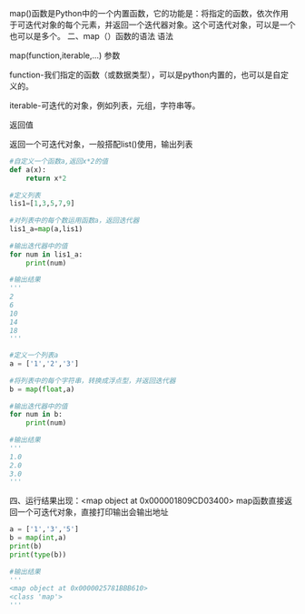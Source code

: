 



map()函数是Python中的一个内置函数，它的功能是：将指定的函数，依次作用于可迭代对象的每个元素，并返回一个迭代器对象。这个可迭代对象，可以是一个也可以是多个。
二、map（）函数的语法
语法

map(function,iterable,...)
参数

function-我们指定的函数（或数据类型），可以是python内置的，也可以是自定义的。

iterable-可迭代的对象，例如列表，元组，字符串等。

返回值

返回一个可迭代对象，一般搭配list()使用，输出列表

```py
#自定义一个函数a,返回x*2的值
def a(x):
    return x*2
 
#定义列表
lis1=[1,3,5,7,9]
 
#对列表中的每个数运用函数a，返回迭代器
lis1_a=map(a,lis1)
 
#输出迭代器中的值
for num in lis1_a:
    print(num)
    
#输出结果
'''
2
6
10
14
18
'''
```

```py
#定义一个列表a
a = ['1','2','3']
 
#将列表中的每个字符串，转换成浮点型，并返回迭代器
b = map(float,a)
 
#输出迭代器中的值
for num in b:
    print(num)
 
#输出结果
'''
1.0
2.0
3.0
'''
```

四、运行结果出现：<map object at 0x000001809CD03400>
map函数直接返回一个可迭代对象，直接打印输出会输出地址

```py
a = ['1','3','5']
b = map(int,a)
print(b)
print(type(b))
 
#输出结果
'''
<map object at 0x0000025781BBB610>
<class 'map'>
'''
```